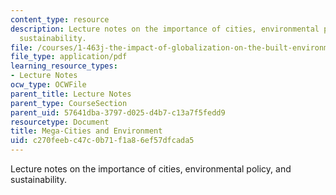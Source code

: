 ```yaml
---
content_type: resource
description: Lecture notes on the importance of cities, environmental policy, and
  sustainability.
file: /courses/1-463j-the-impact-of-globalization-on-the-built-environment-fall-2009/c270feebc47c0b71f1a86ef57dfcada5_MIT1_463JF09_lec12.pdf
file_type: application/pdf
learning_resource_types:
- Lecture Notes
ocw_type: OCWFile
parent_title: Lecture Notes
parent_type: CourseSection
parent_uid: 57641dba-3797-d025-d4b7-c13a7f5fedd9
resourcetype: Document
title: Mega-Cities and Environment
uid: c270feeb-c47c-0b71-f1a8-6ef57dfcada5
---
```

Lecture notes on the importance of cities, environmental policy, and sustainability.

